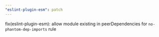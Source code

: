 ```yaml
---
"eslint-plugin-esm": patch
---
```


fix(eslint-plugin-esm): allow module existing in peerDependencies for `no-phantom-dep-imports` rule
